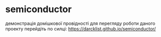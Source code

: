 # semiconductor
демонстрація домішкової провідності
для перегляду роботи даного проекту перейдіть по силці:
https://darcklist.github.io/semiconductor/
